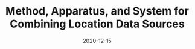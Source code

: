 ---
title: "Method, Apparatus, and System for Combining Location Data Sources"
collection: patents_pubs
permalink: /patents_pubs/2020-12-patent-17-116756
excerpt: "TODO: Add description"
date: 2020-12-15
citation: "C. Cervantes &amp; S. Kompella. Method, Apparatus, and System for Combining Location Data Sources. U.S. Patent Application 17/116756, filed December 2020. Patent Pending"
---